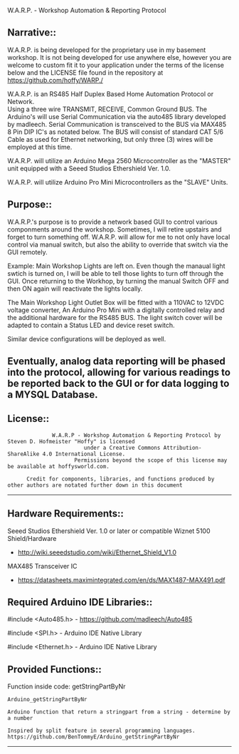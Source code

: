 W.A.R.P. - Workshop Automation & Reporting Protocol

Narrative::
------------------------------------------------------------------------------------------------------------------------------------
W.A.R.P. is being developed for the proprietary use in my basement workshop.  It is not being developed for use anywhere else,
however you are welcome to custom fit it to your application under the terms of the license below and the LICENSE file
found in the repository at https://github.com/hoffy/WARP./
  
W.A.R.P. is an RS485 Half Duplex Based Home Automation Protocol or Network.  
Using a three wire TRANSMIT, RECEIVE, Common Ground BUS.  The Arduino's will use Serial Communication via the auto485 library developed by madleech.  Serial Communication is transceived to the BUS via MAX485 8 Pin DIP IC's as notated below.  The BUS will consist of standard CAT 5/6 Cable as used for Ethernet networking, but only three (3) wires will be employed at this time.
  
W.A.R.P. will utilize an Arduino Mega 2560 Microcontroller as the "MASTER" unit equipped with a Seeed Studios Ethershield Ver. 1.0.

W.A.R.P. will utilize Arduino Pro Mini Microcontrollers as the "SLAVE" Units.

Purpose::
-------------------------------------------------------------------------------------------------------------------------------------
W.A.R.P.'s purpose is to provide a network based GUI to control various componments around the workshop.  Sometimes, I will retire upstairs and forget to turn something off.  W.A.R.P. will allow for me to not only have local control via manual switch, but also the ability to override that switch via the GUI remotely.

Example:  Main Workshop Lights are left on.  Even though the manaual light swtich is turned on, I will be able to tell those lights to turn off through the GUI.  Once returning to the Workhop, by turning the manual Switch OFF and then ON again will reactivate the lights locally.  

The Main Workshop Light Outlet Box will be fitted with a 110VAC to 12VDC voltage converter, An Arduino Pro Mini with a digitally controlled relay and the additional hardware for the RS485 BUS.  The light switch cover will be adapted to contain a Status LED and device reset switch.

Similar device configurations will be deployed as well.

Eventually, analog data reporting will be phased into the protocol, allowing for various readings to be reported back to the GUI or for data logging to a MYSQL Database.
-------------------------------------------------------------------------------------------------------------------------------------

License::
------------------------------------------------------------------------------------------------------------------------------------
                  W.A.R.P - Workshop Automation & Reporting Protocol by Steven D. Hofmeister "Hoffy" is licensed 
                            under a Creative Commons Attribution-ShareAlike 4.0 International License.        
                         Permissions beyond the scope of this license may be available at hoffysworld.com.
                         
          Credit for components, libraries, and functions produced by other authors are notated further down in this document

------------------------------------------------------------------------------------------------------------------------------------

Hardware Requirements::
------------------------------------------------------------------------------------------------------------------------------------
  Seeed Studios Ethershield Ver. 1.0 or later or compatible Wiznet 5100 Shield/Hardware 
  - http://wiki.seeedstudio.com/wiki/Ethernet_Shield_V1.0

  MAX485 Transceiver IC 
  - https://datasheets.maximintegrated.com/en/ds/MAX1487-MAX491.pdf

Required Arduino IDE Libraries:: 
-------------------------------------------------------------------------------------------------------------------------------------
  #include <Auto485.h> - https://github.com/madleech/Auto485
  
  #include <SPI.h> - Arduino IDE Native Library
  
  #include <Ethernet.h> - Arduino IDE Native Library


Provided Functions:: 
-------------------------------------------------------------------------------------------------------------------------------------

  Function inside code: getStringPartByNr 

    Arduino_getStringPartByNr

    Arduino function that return a stringpart from a string - determine by a number

    Inspired by split feature in several programming languages.
    https://github.com/BenTommyE/Arduino_getStringPartByNr


-------------------------------------------------------------------------------------------------------------------------------------

